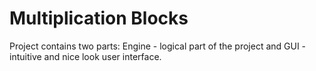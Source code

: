 # Multiplication Blocks
Project contains two parts: Engine - logical part of the project and GUI - intuitive and nice look user interface.
